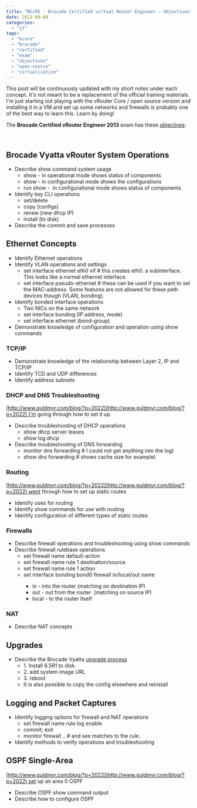```yaml
---
title: "BCvRE - Brocade Certified virtual Router Engineer - Objectives"
date: 2013-09-08
categories: 
  - "it"
tags: 
  - "bcvre"
  - "brocade"
  - "certified"
  - "exam"
  - "objectives"
  - "open-source"
  - "virtualization"
---
```


This post will be continuously updated with my short notes under each concept. It's not meant to be a replacement of the official training materials. I'm just starting out playing with the vRouter Core / open source version and installing it in a VM and set up some networks and firewalls is probably one of the best way to learn this. Learn by doing!

The **Brocade Certified vRouter Engineer 2013** exam has these [objectives](http://community.brocade.com/docs/DOC-3336 "http://community.brocade.com/docs/DOC-3336"):

 

## Brocade Vyatta vRouter System Operations

- Describe show command system usage
    - show - in operational mode shows status of components
    - show - in configurational mode shows the configurations
    - run show -  in configurational mode shows status of components
- Identify key CLI operations
    - set/delete
    - copy (configs)
    - renew (new dhcp IP)
    - install (to disk)
- Describe the commit and save processes

## Ethernet Concepts

- Identify Ethernet operations
- Identify VLAN operations and settings
    - set interface ethernet eth0 vif <vlanid> # this creates eth0.<vlanid> a subinterface. This looks like a normal ethernet interface.
    - set interface pseudo-ethernet # these can be used if you want to set the MAC-address. Some features are not allowed for these peth devices though (VLAN, bonding).
- Identify bonded interface operations
    - Two NICs on the same network
    - set interface bonding (IP address, mode)
    - set interface ethernet (bond-group)
- Demonstrate knowledge of configuration and operation using show commands

### **TCP/IP**

- Demonstrate knowledge of the relationship between Layer 2, IP and TCP/IP
- Identify TCD and UDP differences
- Identify address subnets

### **DHCP and DNS Troubleshooting**

[http://www.guldmyr.com/blog/?p=2022](http://www.guldmyr.com/blog/?p=2022) I'm going through how to set it up.

- Describe troubleshooting of DHCP operations
    - show dhcp server leases
    - show log dhcp
- Describe troubleshooting of DNS forwarding
    - monitor dns forwarding # I could not get anything into the log)
    - show dns forwarding # shows cache size for example)

### **Routing**

[http://www.guldmyr.com/blog/?p=2022](http://www.guldmyr.com/blog/?p=2022) went through how to set up static routes

- Identify uses for routing
- Identify show commands for use with routing
- Identify configuration of different types of static routes

### **Firewalls**

- Describe firewall operations and troubleshooting using show commands
- Describe firewall rulebase operations
    - set firewall name <name> default-action
    - set firewall name <name> rule 1 destination/source
    - set firewall name <name> rule 1 action <action>
    - set interface bonding bond0 firewall in/local/out name <name>
        - in - into the router (matching on destination IP)
        - out - out from the router  (matching on source IP)
        - local - to the router itself

### **NAT**

- Describe NAT concepts

## Upgrades

- Describe the Brocade Vyatta [upgrade process](http://vyatta.org/getting-started/how-to-update "http://vyatta.org/getting-started/how-to-update")
    - 1\. Install 6.5R1 to disk.
    - 2\. add system image URL
    - 3\. reboot
    - It is also possible to copy the config elsewhere and reinstall

## Logging and Packet Captures

- Identify logging options for firewall and NAT operations
    - set firewall name <name> rule <num> log enable
    - commit; exit
    - monitor firewall .. # and see matches to the rule.
- Identify methods to verify operations and troubleshooting

## OSPF Single-Area

[http://www.guldmyr.com/blog/?p=2022](http://www.guldmyr.com/blog/?p=2022) set up an area 0 OSPF

- Describe OSPF show command output
- Describe how to configure OSPF
